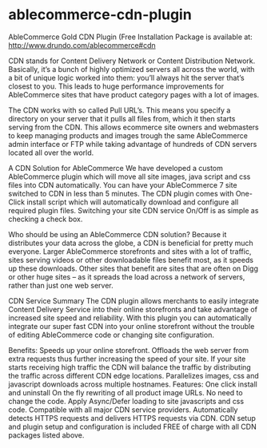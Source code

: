 # ablecommerce-cdn-plugin
AbleCommerce Gold CDN Plugin (Free Installation Package is available at: http://www.drundo.com/ablecommerce#cdn

CDN stands for Content Delivery Network or Content Distribution Network. Basically, it’s a bunch of highly optimized servers all across the world, with a bit of unique logic worked into them: you’ll always hit the server that’s closest to you. This leads to huge performance improvements for AbleCommerce sites that have product category pages with a lot of images.

The CDN works with so called Pull URL’s. This means you specify a directory on your server that it pulls all files from, which it then starts serving from the CDN. This allows ecommerce site owners and webmasters to keep managing products and images trough the same AbleCommerce admin interface or FTP while taking advantage of hundreds of CDN servers located all over the world.

A CDN Solution for AbleCommerce
We have developed a custom AbleCommerce plugin which  will move all site images, java script and css files into CDN automatically. You can have your AbleCommerce 7 site switched to CDN in less than 5 minutes. The CDN plugin comes with One-Click install script which will automatically download and configure all required plugin files. Switching your site CDN service On/Off is as simple as checking a check box.

Who should be using an AbleCommerce CDN solution?
Because it distributes your data across the globe, a CDN is beneficial for pretty much everyone. Larger AbleCommerce storefronts and sites with a lot of traffic, sites serving videos or other downloadable files benefit most, as it speeds up these downloads. Other sites that benefit are sites that are often on Digg or other huge sites – as it spreads the load across a network of servers, rather than just one web server.

CDN Service Summary
The CDN plugin allows merchants to easily integrate Content Delivery Service into their online storefronts and take advantage of increased site speed and reliability. With this plugin you can automatically integrate our super fast CDN into your online storefront without the trouble of editing AbleCommerce code  or changing site configuration.

Benefits:
Speeds up your online storefront.
Offloads the web server from extra requests thus further increasing the speed of your site.
If your site starts receiving high traffic the CDN will balance the traffic by distributing the traffic across different CDN edge locations.
Parallelizes images, css and javascript downloads across multiple hostnames.
Features:
One click install and uninstall
On the fly rewriting of all product image URLs. No need to change the code.
Apply Async/Defer loading to site javascripts and css code.
Compatible with all major CDN service providers.
Automatically detects HTTPS requests and delivers HTTPS requests via CDN.
CDN setup and plugin setup and configuration is included FREE of charge with all CDN packages listed above.

